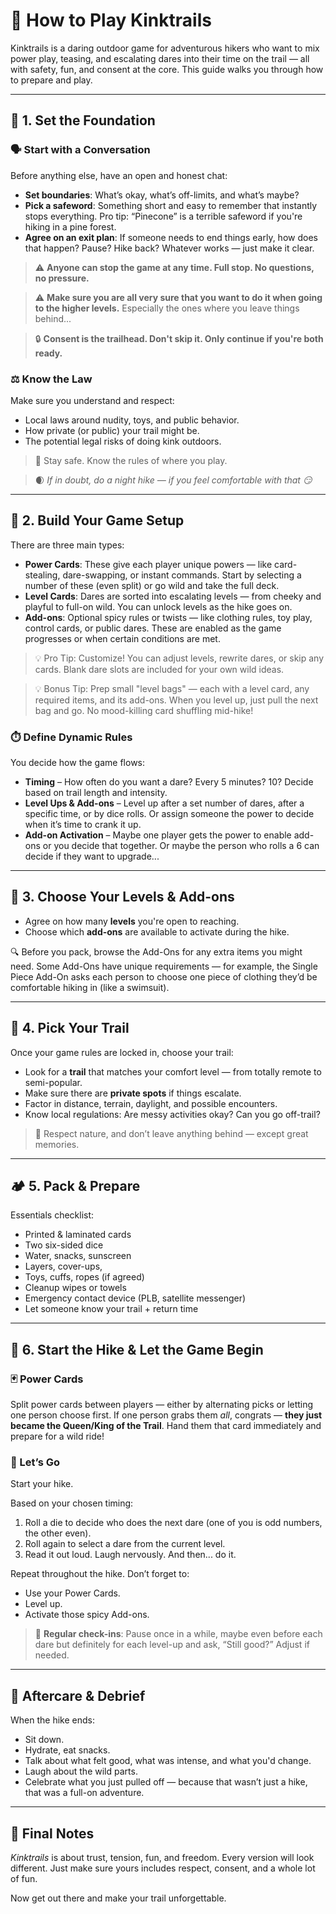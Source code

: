 # 🧭 How to Play Kinktrails

Kinktrails is a daring outdoor game for adventurous hikers who want to mix power play, teasing, and escalating dares into their time on the trail — all with safety, fun, and consent at the core. This guide walks you through how to prepare and play.

---

## 🛑 1. Set the Foundation

### 🗣️ Start with a Conversation  
Before anything else, have an open and honest chat:
- **Set boundaries**: What’s okay, what’s off-limits, and what’s maybe?
- **Pick a safeword**: Something short and easy to remember that instantly stops everything. Pro tip: “Pinecone” is a terrible safeword if you're hiking in a pine forest.
- **Agree on an exit plan**: If someone needs to end things early, how does that happen? Pause? Hike back? Whatever works — just make it clear.

> ⚠️ **Anyone can stop the game at any time. Full stop. No questions, no pressure.**

> ⚠️ **Make sure you are all very sure that you want to do it when going to the higher levels.** Especially the ones where you leave things behind...

> 🔒 **Consent is the trailhead. Don't skip it. Only continue if you're both ready.**

### ⚖️ Know the Law  
Make sure you understand and respect:
- Local laws around nudity, toys, and public behavior.
- How private (or public) your trail might be.
- The potential legal risks of doing kink outdoors.

> 👮 Stay safe. Know the rules of where you play.

> 🌒 *If in doubt, do a night hike — if you feel comfortable with that 😏*

---

## 🧩 2. Build Your Game Setup

There are three main types:

- **Power Cards**: These give each player unique powers — like card-stealing, dare-swapping, or instant commands. Start by selecting a number of these (even split) or go wild and take the full deck.
- **Level Cards**: Dares are sorted into escalating levels — from cheeky and playful to full-on wild. You can unlock levels as the hike goes on.
- **Add-ons**: Optional spicy rules or twists — like clothing rules, toy play, control cards, or public dares. These are enabled as the game progresses or when certain conditions are met.

> 💡 Pro Tip: Customize! You can adjust levels, rewrite dares, or skip any cards. Blank dare slots are included for your own wild ideas.

> 💡 Bonus Tip: Prep small "level bags" — each with a level card, any required items, and its add-ons. When you level up, just pull the next bag and go. No mood-killing card shuffling mid-hike!

### ⏱️ Define Dynamic Rules

You decide how the game flows:

- **Timing** – How often do you want a dare? Every 5 minutes? 10? Decide based on trail length and intensity.
- **Level Ups & Add-ons** – Level up after a set number of dares, after a specific time, or by dice rolls. Or assign someone the power to decide when it’s time to crank it up.
- **Add-on Activation** – Maybe one player gets the power to enable add-ons or you decide that together. Or maybe the person who rolls a 6 can decide if they want to upgrade...

---

## 🧱 3. Choose Your Levels & Add-ons

- Agree on how many **levels** you're open to reaching.
- Choose which **add-ons** are available to activate during the hike.

🔍 Before you pack, browse the Add-Ons for any extra items you might need. Some Add-Ons have unique requirements — for example, the Single Piece Add-On asks each person to choose one piece of clothing they’d be comfortable hiking in (like a swimsuit).

---

## 🧭 4. Pick Your Trail

Once your game rules are locked in, choose your trail:

- Look for a **trail** that matches your comfort level — from totally remote to semi-popular.
- Make sure there are **private spots** if things escalate.
- Factor in distance, terrain, daylight, and possible encounters.
- Know local regulations: Are messy activities okay? Can you go off-trail?

> 🌿 Respect nature, and don’t leave anything behind — except great memories.

---

## 🏕️ 5. Pack & Prepare

Essentials checklist:

- Printed & laminated cards
- Two six-sided dice
- Water, snacks, sunscreen
- Layers, cover-ups,
- Toys, cuffs, ropes (if agreed)
- Cleanup wipes or towels
- Emergency contact device (PLB, satellite messenger)
- Let someone know your trail + return time

---

## 🎲 6. Start the Hike & Let the Game Begin

### 🃏 Power Cards

Split power cards between players — either by alternating picks or letting one person choose first. If one person grabs them *all*, congrats — **they just became the Queen/King of the Trail**. Hand them that card immediately and prepare for a wild ride!

### 🏁 Let’s Go

Start your hike.

Based on your chosen timing:
1. Roll a die to decide who does the next dare (one of you is odd numbers, the other even).
2. Roll again to select a dare from the current level.
3. Read it out loud. Laugh nervously. And then... do it.

Repeat throughout the hike. Don’t forget to:
- Use your Power Cards.
- Level up.
- Activate those spicy Add-ons.

> 🔁 **Regular check-ins**: Pause once in a while, maybe even before each dare but definitely for each level-up and ask, “Still good?” Adjust if needed.

---

## 🧡 Aftercare & Debrief

When the hike ends:
- Sit down.
- Hydrate, eat snacks.
- Talk about what felt good, what was intense, and what you'd change.
- Laugh about the wild parts.
- Celebrate what you just pulled off — because that wasn’t just a hike, that was a full-on adventure.

---

## 🌲 Final Notes

*Kinktrails* is about trust, tension, fun, and freedom. Every version will look different. Just make sure yours includes respect, consent, and a whole lot of fun.

Now get out there and make your trail unforgettable.
